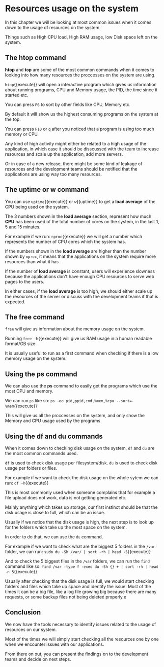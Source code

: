 # Resources usage on the system

In this chapter we will be looking at most common issues when it comes down to the usage of resources on the system.

Things such as High CPU load, High RAM usage, low Disk space left on the system.

## The **htop** command

**htop** and **top** are some of the most common commands when it comes to looking into how many resources the proccesses on the system are using.

`htop`{{execute}} will open a interactive program which gives us information about running programs, CPU and Memory usage, the PID, the time since it started etc.

You can press `F6` to sort by other fields like CPU, Memory etc. 

By default it will show us the highest consuming programs on the system at the top.

You can press `F10` or `q` after you noticed that a program is using too much memory or CPU.

Any kind of high activity might either be related to a high usage of the application, in which case it should be disscussed with the team to increase resources and scale up the application, add more servers.

Or in case of a new release, there might be some kind of leakage of resources and the development teams should be notified that the applications are using way too many resources.

## The **uptime** or **w** command

You can use `uptime`{{execute}} or `w`{{uptime}} to get a **load average** of the CPU being used on the system.

The 3 numbers shown in the **load average** section, represent how much **CPU** has been used of the total number of cores on the system, in the last 1, 5 and 15 minutes.

For example if we run: `nproc`{{execute}} we will get a number which represents the number of CPU cores which the system has.

If the numbers shown in the **load average** are higher than the number shown by `nproc`, it means that the applications on the system require more resources than what it has.

If the number of **load average** is constant, users will experience slowness because the applications don't have enough CPU resources to serve web pages to the users.

In either cases, if the **load average** is too high, we should either scale up the resources of the server or discuss with the development teams if that is expected.

## The **free** command

`free` will give us information about the memory usage on the system.

Running `free -h`{{execute}} will give us RAM usage in a human readable format/GB size.

It is usually useful to run as a first command when checking if there is a low memory usage on the system.

## Using the **ps** command

We can also use the **ps** command to easily get the programs which use the most CPU and memory.

We can run `ps` like so: `ps -eo pid,ppid,cmd,%mem,%cpu --sort=-%mem`{{execute}}

This will give us all the proccesses on the system, and only show the Memory and CPU usage used by the programs.

## Using the **df** and **du** commands

When it comes down to checking disk usage on the system, `df` and `du` are the most common commands used.

`df` is used to check disk usage per filesystem/disk.
`du` is used to check disk usage per folders or files.

For example if we want to check the disk usage on the whole sytem we can run: `df -h`{{execute}}

This is most commonly used when someone complains that for example a file upload does not work, data is not getting generated etc.

Mainly anything which takes up storage, our first instinct should be that the disk usage is close to full, which can be an issue.

Usually if we notice that the disk usage is high, the next step is to look up for the folders which take up the most space on the system.

In order to do that, we can use the `du` command.

For example if we want to check what are the biggest 5 folders in the `/var` folder, we can run: `sudo du -Sh /var/ | sort -rh | head -5`{{execute}}

And to check the 5 biggest files in the `/var` folders, we can run the `find` command like so: `find /var -type f -exec du -Sh {} + | sort -rh | head -n 5`{{execute}}

Usually after checking that the disk usage is full, we would start checking folders and files which take up space and identify the issue. Most of the times it can be a big file, like a log file growing big because there are many requests, or some backup files not being deleted properly.e

## Conclusion

We now have the tools necessary to identify issues related to the usage of resources on our system.

Most of the times we will simply start checking all the resources one by one when we encounter issues with our applications.

From there on out, you can present the findings on to the development teams and decide on next steps.
